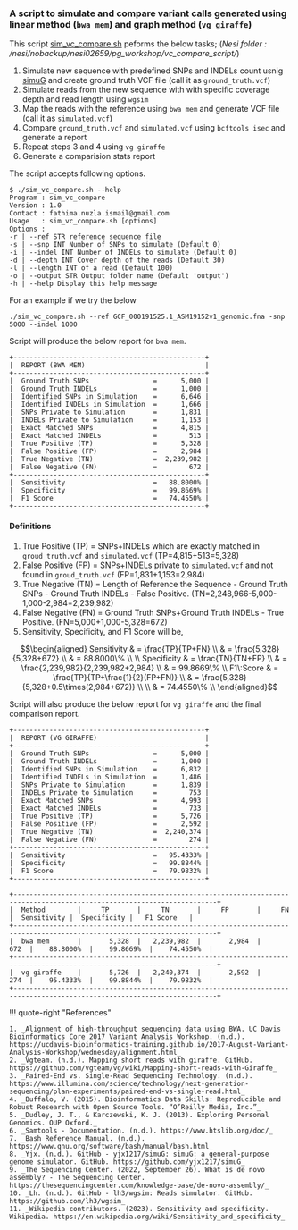 ### A script to simulate and compare variant calls generated using linear method (`bwa mem`) and graph method (`vg giraffe`)

This script [sim_vc_compare.sh](https://github.com/nuzla/Pangenome-Graphs-Workshop/blob/main/Scripts/sim_vc_compare.sh) peforms the below tasks; (_Nesi folder : /nesi/nobackup/nesi02659/pg_workshop/vc_compare_script/_)
1. Simulate new sequence with predefined SNPs and INDELs count usnig [simuG](https://github.com/yjx1217/simuG) and create ground truth VCF file (call it as `ground_truth.vcf`)
2. Simulate reads from the new sequence with with specific coverage depth and read length using `wgsim`
3. Map the reads with the reference using `bwa mem` and generate VCF file (call it as `simulated.vcf`)
4. Compare `ground_truth.vcf` and `simulated.vcf` using `bcftools isec` and generate a report
5. Repeat steps 3 and 4 using `vg giraffe`
6. Generate a comparision stats report

The script accepts following options. 

````
$ ./sim_vc_compare.sh --help
Program : sim_vc_compare
Version : 1.0
Contact : fathima.nuzla.ismail@gmail.com
Usage   : sim_vc_compare.sh [options]
Options :
-r | --ref STR reference sequence file
-s | --snp INT Number of SNPs to simulate (Default 0)
-i | --indel INT Number of INDELs to simulate (Default 0)
-d | --depth INT Cover depth of the reads (Default 30)
-l | --length INT of a read (Default 100)
-o | --output STR Output folder name (Default 'output')
-h | --help Display this help message
````

For an example if we try the below 
```
./sim_vc_compare.sh --ref GCF_000191525.1_ASM19152v1_genomic.fna -snp 5000 --indel 1000
```
Script will produce the below report for `bwa mem`.

```
+------------------------------------------------+
|  REPORT (BWA MEM)                              |
+------------------------------------------------+
|  Ground Truth SNPs                =      5,000 |
|  Ground Truth INDELs              =      1,000 |
|  Identified SNPs in Simulation    =      6,646 |
|  Identified INDELs in Simulation  =      1,666 |
|  SNPs Private to Simulation       =      1,831 |
|  INDELs Private to Simulation     =      1,153 |
|  Exact Matched SNPs               =      4,815 |
|  Exact Matched INDELs             =        513 |
|  True Positive (TP)               =      5,328 |
|  False Positive (FP)              =      2,984 |
|  True Negative (TN)               =  2,239,982 |
|  False Negative (FN)              =        672 |
+------------------------------------------------+
|  Sensitivity                      =   88.8000% |
|  Specificity                      =   99.8669% |
|  F1 Score                         =   74.4550% |
+------------------------------------------------+
```

#### Definitions
1. True Positive (TP) = SNPs+INDELs which are exactly matched in `groud_truth.vcf` and `simulated.vcf` (TP=4,815+513=5,328)
2. False Positive (FP) = SNPs+INDELs private to `simulated.vcf` and not found in `groud_truth.vcf` (FP=1,831+1,153=2,984)
3. True Negative (TN) = Length of Reference the Sequence - Ground Truth SNPs - Ground Truth INDELs - False Positive. (TN=2,248,966-5,000-1,000-2,984=2,239,982)
4. False Negative (FN) = Ground Truth SNPs+Ground Truth INDELs - True Positive. (FN=5,000+1,000-5,328=672)
5. Sensitivity, Specificity, and F1 Score will be, 

```math
\begin{aligned}
Sensitivity  & = \frac{TP}{TP+FN} \\
              &  = \frac{5,328}{5,328+672} \\
              & = 88.8000\% \\ \\
Specificity & = \frac{TN}{TN+FP} \\
            &  = \frac{2,239,982}{2,239,982+2,984} \\
            & = 99.8669\% \\
F1\:Score & = \frac{TP}{TP+\frac{1}{2}(FP+FN)} \\
            &  = \frac{5,328}{5,328+0.5\times(2,984+672)} \\ \\
            & = 74.4550\% \\
\end{aligned}
```

Script will also produce the below report for `vg giraffe` and the final comparison report.

```
+------------------------------------------------+
|  REPORT (VG GIRAFFE)                           |
+------------------------------------------------+
|  Ground Truth SNPs                =      5,000 |
|  Ground Truth INDELs              =      1,000 |
|  Identified SNPs in Simulation    =      6,832 |
|  Identified INDELs in Simulation  =      1,486 |
|  SNPs Private to Simulation       =      1,839 |
|  INDELs Private to Simulation     =        753 |
|  Exact Matched SNPs               =      4,993 |
|  Exact Matched INDELs             =        733 |
|  True Positive (TP)               =      5,726 |
|  False Positive (FP)              =      2,592 |
|  True Negative (TN)               =  2,240,374 |
|  False Negative (FN)              =        274 |
+------------------------------------------------+
|  Sensitivity                      =   95.4333% |
|  Specificity                      =   99.8844% |
|  F1 Score                         =   79.9832% |
+------------------------------------------------+
```

```
+-------------------------------------------------------------------------------------------------------------------------+
|  Method        |     TP       |     TN       |     FP       |     FN       |  Sensitivity |  Specificity |   F1 Score   |
+-------------------------------------------------------------------------------------------------------------------------+
|  bwa mem       |       5,328  |   2,239,982  |       2,984  |         672  |    88.8000%  |    99.8669%  |    74.4550%  |
+-------------------------------------------------------------------------------------------------------------------------+
|  vg giraffe    |       5,726  |   2,240,374  |       2,592  |         274  |    95.4333%  |    99.8844%  |    79.9832%  |
+-------------------------------------------------------------------------------------------------------------------------+
```


!!! quote-right "References"

    1. _Alignment of high-throughput sequencing data using BWA. UC Davis Bioinformatics Core 2017 Variant Analysis Workshop. (n.d.). https://ucdavis-bioinformatics-training.github.io/2017-August-Variant-Analysis-Workshop/wednesday/alignment.html_ 
    2. _Vgteam. (n.d.). Mapping short reads with giraffe. GitHub. https://github.com/vgteam/vg/wiki/Mapping-short-reads-with-Giraffe_ 
    3. _Paired-End vs. Single-Read Sequencing Technology. (n.d.). https://www.illumina.com/science/technology/next-generation-sequencing/plan-experiments/paired-end-vs-single-read.html_
    4. _Buffalo, V. (2015). Bioinformatics Data Skills: Reproducible and Robust Research with Open Source Tools. “O’Reilly Media, Inc.”_
    5. _Dudley, J. T., & Karczewski, K. J. (2013). Exploring Personal Genomics. OUP Oxford._
    6. _Samtools - Documentation. (n.d.). https://www.htslib.org/doc/_
    7. _Bash Reference Manual. (n.d.). https://www.gnu.org/software/bash/manual/bash.html_
    8. _Yjx. (n.d.). GitHub - yjx1217/simuG: simuG: a general-purpose genome simulator. GitHub. https://github.com/yjx1217/simuG_
    9. _The Sequencing Center. (2022, September 26). What is de novo assembly? - The Sequencing Center. https://thesequencingcenter.com/knowledge-base/de-novo-assembly/_
    10. _Lh. (n.d.). GitHub - lh3/wgsim: Reads simulator. GitHub. https://github.com/lh3/wgsim_
    11. _Wikipedia contributors. (2023). Sensitivity and specificity. Wikipedia. https://en.wikipedia.org/wiki/Sensitivity_and_specificity_

